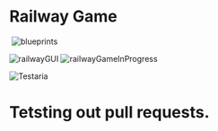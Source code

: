 # Railway Game
 ![blueprints](https://github.com/kmb21/Railway-Rout-building-game/assets/113995857/f5732541-da3f-4289-85a3-f4164dc471ef)

![railwayGUI](https://github.com/kmb21/Railway-Rout-building-game/assets/113995857/9780fbf0-ef5f-498c-b0be-b88546a6fd85)
![railwayGameInProgress](https://github.com/kmb21/Railway-Rout-building-game/assets/113995857/0c7af97b-deec-4c51-9990-3ba6dba66b68)

![Testaria](https://github.com/kmb21/Railway-Rout-building-game/assets/113995857/84ab6ab3-9a37-408f-97a8-9787fb37e493)


# Tetsting out pull requests.
